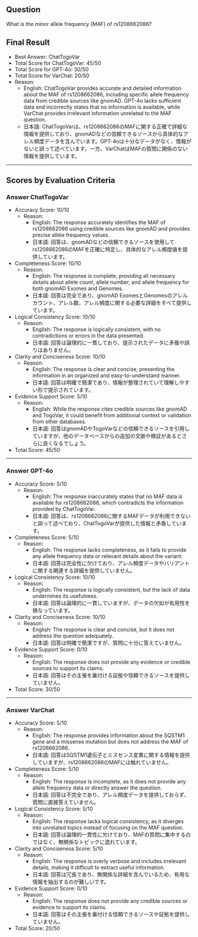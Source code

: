 ## Question

What is the minor allele frequency (MAF) of rs1208662086?

## Final Result

- Best Answer: ChatTogoVar
- Total Score for ChatTogoVar: 45/50
- Total Score for GPT-4o: 30/50
- Total Score for VarChat: 20/50
- Reason:
  - English: ChatTogoVar provides accurate and detailed information about the MAF of rs1208662086, including specific allele frequency data from credible sources like gnomAD. GPT-4o lacks sufficient data and incorrectly states that no information is available, while VarChat provides irrelevant information unrelated to the MAF question.
  - 日本語: ChatTogoVarは、rs1208662086のMAFに関する正確で詳細な情報を提供しており、gnomADなどの信頼できるソースから具体的なアレル頻度データを含んでいます。GPT-4oは十分なデータがなく、情報がないと誤って述べています。一方、VarChatはMAFの質問に関係のない情報を提供しています。

---

## Scores by Evaluation Criteria

### Answer ChatTogoVar
- Accuracy Score: 10/10
  - Reason: 
    - English: The response accurately identifies the MAF of rs1208662086 using credible sources like gnomAD and provides precise allele frequency values.
    - 日本語: 回答は、gnomADなどの信頼できるソースを使用してrs1208662086のMAFを正確に特定し、具体的なアレル頻度値を提供しています。
- Completeness Score: 10/10
  - Reason: 
    - English: The response is complete, providing all necessary details about allele count, allele number, and allele frequency for both gnomAD Exomes and Genomes.
    - 日本語: 回答は完全であり、gnomAD ExomesとGenomesのアレルカウント、アレル数、アレル頻度に関する必要な詳細をすべて提供しています。
- Logical Consistency Score: 10/10
  - Reason: 
    - English: The response is logically consistent, with no contradictions or errors in the data presented.
    - 日本語: 回答は論理的に一貫しており、提示されたデータに矛盾や誤りはありません。
- Clarity and Conciseness Score: 10/10
  - Reason: 
    - English: The response is clear and concise, presenting the information in an organized and easy-to-understand manner.
    - 日本語: 回答は明確で簡潔であり、情報が整理されていて理解しやすい形で提示されています。
- Evidence Support Score: 5/10
  - Reason: 
    - English: While the response cites credible sources like gnomAD and TogoVar, it could benefit from additional context or validation from other databases.
    - 日本語: 回答はgnomADやTogoVarなどの信頼できるソースを引用していますが、他のデータベースからの追加の文脈や検証があるとさらに良くなるでしょう。
- Total Score: 45/50

---

### Answer GPT-4o
- Accuracy Score: 5/10
  - Reason: 
    - English: The response inaccurately states that no MAF data is available for rs1208662086, which contradicts the information provided by ChatTogoVar.
    - 日本語: 回答は、rs1208662086に関するMAFデータが利用できないと誤って述べており、ChatTogoVarが提供した情報と矛盾しています。
- Completeness Score: 5/10
  - Reason: 
    - English: The response lacks completeness, as it fails to provide any allele frequency data or relevant details about the variant.
    - 日本語: 回答は完全性に欠けており、アレル頻度データやバリアントに関する関連する詳細を提供していません。
- Logical Consistency Score: 10/10
  - Reason: 
    - English: The response is logically consistent, but the lack of data undermines its usefulness.
    - 日本語: 回答は論理的に一貫していますが、データの欠如が有用性を損なっています。
- Clarity and Conciseness Score: 10/10
  - Reason: 
    - English: The response is clear and concise, but it does not address the question adequately.
    - 日本語: 回答は明確で簡潔ですが、質問に十分に答えていません。
- Evidence Support Score: 0/10
  - Reason: 
    - English: The response does not provide any evidence or credible sources to support its claims.
    - 日本語: 回答はその主張を裏付ける証拠や信頼できるソースを提供していません。
- Total Score: 30/50

---

### Answer VarChat
- Accuracy Score: 5/10
  - Reason: 
    - English: The response provides information about the SQSTM1 gene and a missense mutation but does not address the MAF of rs1208662086.
    - 日本語: 回答はSQSTM1遺伝子とミスセンス変異に関する情報を提供していますが、rs1208662086のMAFには触れていません。
- Completeness Score: 5/10
  - Reason: 
    - English: The response is incomplete, as it does not provide any allele frequency data or directly answer the question.
    - 日本語: 回答は不完全であり、アレル頻度データを提供しておらず、質問に直接答えていません。
- Logical Consistency Score: 5/10
  - Reason: 
    - English: The response lacks logical consistency, as it diverges into unrelated topics instead of focusing on the MAF question.
    - 日本語: 回答は論理的一貫性に欠けており、MAFの質問に集中するのではなく、無関係なトピックに逸れています。
- Clarity and Conciseness Score: 5/10
  - Reason: 
    - English: The response is overly verbose and includes irrelevant details, making it difficult to extract useful information.
    - 日本語: 回答は冗長であり、無関係な詳細を含んでいるため、有用な情報を抽出するのが難しいです。
- Evidence Support Score: 0/10
  - Reason: 
    - English: The response does not provide any credible sources or evidence to support its claims.
    - 日本語: 回答はその主張を裏付ける信頼できるソースや証拠を提供していません。
- Total Score: 20/50